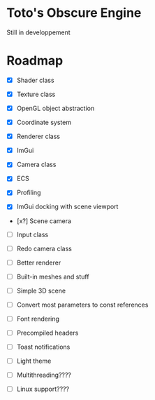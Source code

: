 
# Toto's Obscure Engine

Still in developpement

# Roadmap

- [x] Shader class
- [x] Texture class
- [x] OpenGL object abstraction
- [x] Coordinate system
- [x] Renderer class
- [x] ImGui
- [x] Camera class
- [x] ECS
- [x] Profiling

- [x] ImGui docking with scene viewport
- [x?] Scene camera

- [ ] Input class

- [ ] Redo camera class
- [ ] Better renderer
- [ ] Built-in meshes and stuff
- [ ] Simple 3D scene
- [ ] Convert most parameters to const references
- [ ] Font rendering
- [ ] Precompiled headers

- [ ] Toast notifications
- [ ] Light theme

- [ ] Multithreading????
- [ ] Linux support????
